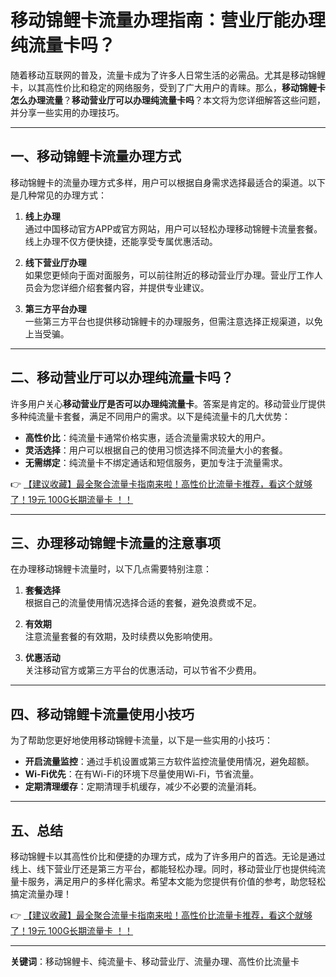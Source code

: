 # 移动锦鲤卡流量办理指南：营业厅能办理纯流量卡吗？

随着移动互联网的普及，流量卡成为了许多人日常生活的必需品。尤其是移动锦鲤卡，以其高性价比和稳定的网络服务，受到了广大用户的青睐。那么，**移动锦鲤卡怎么办理流量**？**移动营业厅可以办理纯流量卡吗**？本文将为您详细解答这些问题，并分享一些实用的办理技巧。

---

## 一、移动锦鲤卡流量办理方式

移动锦鲤卡的流量办理方式多样，用户可以根据自身需求选择最适合的渠道。以下是几种常见的办理方式：

1. **线上办理**  
   通过中国移动官方APP或官方网站，用户可以轻松办理移动锦鲤卡流量套餐。线上办理不仅方便快捷，还能享受专属优惠活动。

2. **线下营业厅办理**  
   如果您更倾向于面对面服务，可以前往附近的移动营业厅办理。营业厅工作人员会为您详细介绍套餐内容，并提供专业建议。

3. **第三方平台办理**  
   一些第三方平台也提供移动锦鲤卡的办理服务，但需注意选择正规渠道，以免上当受骗。

---

## 二、移动营业厅可以办理纯流量卡吗？

许多用户关心**移动营业厅是否可以办理纯流量卡**。答案是肯定的。移动营业厅提供多种纯流量卡套餐，满足不同用户的需求。以下是纯流量卡的几大优势：

- **高性价比**：纯流量卡通常价格实惠，适合流量需求较大的用户。
- **灵活选择**：用户可以根据自己的使用习惯选择不同流量大小的套餐。
- **无需绑定**：纯流量卡不绑定通话和短信服务，更加专注于流量需求。

👉 [【建议收藏】最全聚合流量卡指南来啦！高性价比流量卡推荐，看这个就够了！19元 100G长期流量卡 ！！](https://bit.ly/Liuliangka)

---

## 三、办理移动锦鲤卡流量的注意事项

在办理移动锦鲤卡流量时，以下几点需要特别注意：

1. **套餐选择**  
   根据自己的流量使用情况选择合适的套餐，避免浪费或不足。

2. **有效期**  
   注意流量套餐的有效期，及时续费以免影响使用。

3. **优惠活动**  
   关注移动官方或第三方平台的优惠活动，可以节省不少费用。

---

## 四、移动锦鲤卡流量使用小技巧

为了帮助您更好地使用移动锦鲤卡流量，以下是一些实用的小技巧：

- **开启流量监控**：通过手机设置或第三方软件监控流量使用情况，避免超额。
- **Wi-Fi优先**：在有Wi-Fi的环境下尽量使用Wi-Fi，节省流量。
- **定期清理缓存**：定期清理手机缓存，减少不必要的流量消耗。

---

## 五、总结

移动锦鲤卡以其高性价比和便捷的办理方式，成为了许多用户的首选。无论是通过线上、线下营业厅还是第三方平台，都能轻松办理。同时，移动营业厅也提供纯流量卡服务，满足用户的多样化需求。希望本文能为您提供有价值的参考，助您轻松搞定流量办理！

👉 [【建议收藏】最全聚合流量卡指南来啦！高性价比流量卡推荐，看这个就够了！19元 100G长期流量卡 ！！](https://bit.ly/Liuliangka)

---

**关键词**：移动锦鲤卡、纯流量卡、移动营业厅、流量办理、高性价比流量卡